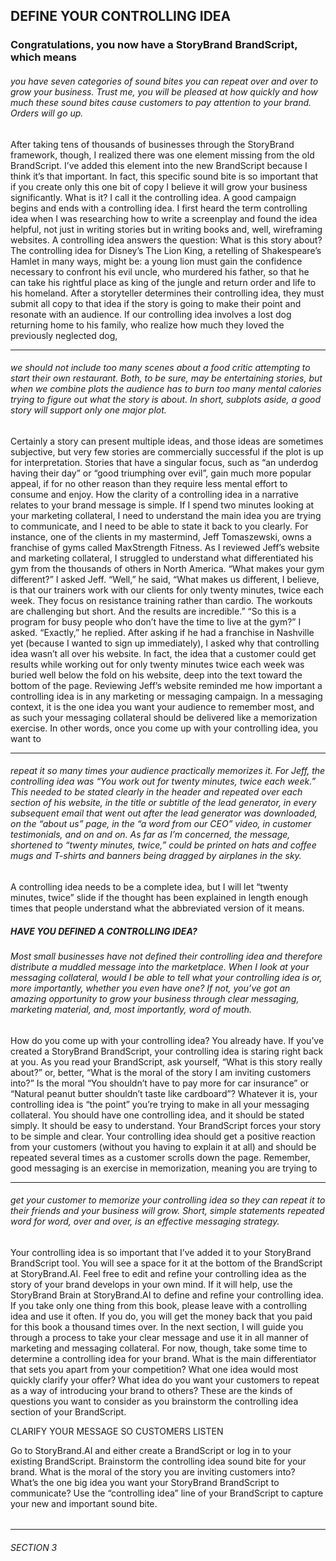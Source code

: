 ## DEFINE YOUR CONTROLLING IDEA

### Congratulations, you now have a StoryBrand BrandScript, which means
###### you have seven categories of sound bites you can repeat over and over to grow your business. Trust me, you will be pleased at how quickly and how much these sound bites cause customers to pay attention to your brand. Orders will go up.
 After taking tens of thousands of businesses through the StoryBrand framework, though, I realized there was one element missing from the old BrandScript. I’ve added this element into the new BrandScript because I think it’s that important. In fact, this specific sound bite is so important that if you create only this one bit of copy I believe it will grow your business significantly. What is it? I call it the controlling idea.
 A good campaign begins and ends with a controlling idea. I first heard the term controlling idea when I was researching how to write a screenplay and found the idea helpful, not just in writing stories but in writing books and, well, wireframing websites. A controlling idea answers the question: What is this story about? The controlling idea for Disney’s The Lion King, a retelling of Shakespeare’s Hamlet in many ways, might be: a young lion must gain the confidence necessary to confront his evil uncle, who murdered his father, so that he can take his rightful place as king of the jungle and return order and life to his homeland.
 After a storyteller determines their controlling idea, they must submit all copy to that idea if the story is going to make their point and resonate with an audience. If our controlling idea involves a lost dog returning home to his family, who realize how much they loved the previously neglected dog,

-----

###### we should not include too many scenes about a food critic attempting to start their own restaurant. Both, to be sure, may be entertaining stories, but when we combine plots the audience has to burn too many mental calories trying to figure out what the story is about. In short, subplots aside, a good story will support only one major plot.
 Certainly a story can present multiple ideas, and those ideas are sometimes subjective, but very few stories are commercially successful if the plot is up for interpretation. Stories that have a singular focus, such as “an underdog having their day” or “good triumphing over evil”, gain much more popular appeal, if for no other reason than they require less mental effort to consume and enjoy.
 How the clarity of a controlling idea in a narrative relates to your brand message is simple. If I spend two minutes looking at your marketing collateral, I need to understand the main idea you are trying to communicate, and I need to be able to state it back to you clearly. For instance, one of the clients in my mastermind, Jeff Tomaszewski, owns a franchise of gyms called MaxStrength Fitness. As I reviewed Jeff’s website and marketing collateral, I struggled to understand what differentiated his gym from the thousands of others in North America.
 “What makes your gym different?” I asked Jeff. “Well,” he said, “What makes us different, I believe, is that our trainers work with our clients for only twenty minutes, twice each week. They focus on resistance training rather than cardio. The workouts are challenging but short. And the results are incredible.”
 “So this is a program for busy people who don’t have the time to live at the gym?” I asked.
 “Exactly,” he replied. After asking if he had a franchise in Nashville yet (because I wanted to sign up immediately), I asked why that controlling idea wasn’t all over his website. In fact, the idea that a customer could get results while working out for only twenty minutes twice each week was buried well below the fold on his website, deep into the text toward the bottom of the page.
 Reviewing Jeff’s website reminded me how important a controlling idea is in any marketing or messaging campaign. In a messaging context, it is the one idea you want your audience to remember most, and as such your messaging collateral should be delivered like a memorization exercise. In other words, once you come up with your controlling idea, you want to

-----

###### repeat it so many times your audience practically memorizes it. For Jeff, the controlling idea was “You work out for twenty minutes, twice each week.” This needed to be stated clearly in the header and repeated over each section of his website, in the title or subtitle of the lead generator, in every subsequent email that went out after the lead generator was downloaded, on the “about us” page, in the “a word from our CEO” video, in customer testimonials, and on and on. As far as I’m concerned, the message, shortened to “twenty minutes, twice,” could be printed on hats and coffee mugs and T-shirts and banners being dragged by airplanes in the sky.
 A controlling idea needs to be a complete idea, but I will let “twenty minutes, twice” slide if the thought has been explained in length enough times that people understand what the abbreviated version of it means.

##### HAVE YOU DEFINED A CONTROLLING IDEA?

###### Most small businesses have not defined their controlling idea and therefore distribute a muddled message into the marketplace. When I look at your messaging collateral, would I be able to tell what your controlling idea is or, more importantly, whether you even have one? If not, you’ve got an amazing opportunity to grow your business through clear messaging, marketing material, and, most importantly, word of mouth.
 How do you come up with your controlling idea? You already have. If you’ve created a StoryBrand BrandScript, your controlling idea is staring right back at you. As you read your BrandScript, ask yourself, “What is this story really about?” or, better, “What is the moral of the story I am inviting customers into?” Is the moral “You shouldn’t have to pay more for car insurance” or “Natural peanut butter shouldn’t taste like cardboard”? Whatever it is, your controlling idea is “the point” you’re trying to make in all your messaging collateral.
 You should have one controlling idea, and it should be stated simply. It should be easy to understand. Your BrandScript forces your story to be simple and clear. Your controlling idea should get a positive reaction from your customers (without you having to explain it at all) and should be repeated several times as a customer scrolls down the page. Remember, good messaging is an exercise in memorization, meaning you are trying to

-----

###### get your customer to memorize your controlling idea so they can repeat it to their friends and your business will grow. Short, simple statements repeated word for word, over and over, is an effective messaging strategy.
 Your controlling idea is so important that I’ve added it to your StoryBrand BrandScript tool. You will see a space for it at the bottom of the BrandScript at StoryBrand.AI. Feel free to edit and refine your controlling idea as the story of your brand develops in your own mind.
 If it will help, use the StoryBrand Brain at StoryBrand.AI to define and refine your controlling idea. If you take only one thing from this book, please leave with a controlling idea and use it often. If you do, you will get the money back that you paid for this book a thousand times over.
 In the next section, I will guide you through a process to take your clear message and use it in all manner of marketing and messaging collateral. For now, though, take some time to determine a controlling idea for your brand. What is the main differentiator that sets you apart from your competition? What one idea would most quickly clarify your offer? What idea do you want your customers to repeat as a way of introducing your brand to others? These are the kinds of questions you want to consider as you brainstorm the controlling idea section of your BrandScript.

 CLARIFY YOUR MESSAGE SO CUSTOMERS LISTEN

Go to StoryBrand.AI and either create a BrandScript or log in to your existing
BrandScript.
Brainstorm the controlling idea sound bite for your brand. What is the moral of
the story you are inviting customers into? What’s the one big idea you want your
StoryBrand BrandScript to communicate?
Use the “controlling idea” line of your BrandScript to capture your new and
important sound bite.

######

-----

###### SECTION 3